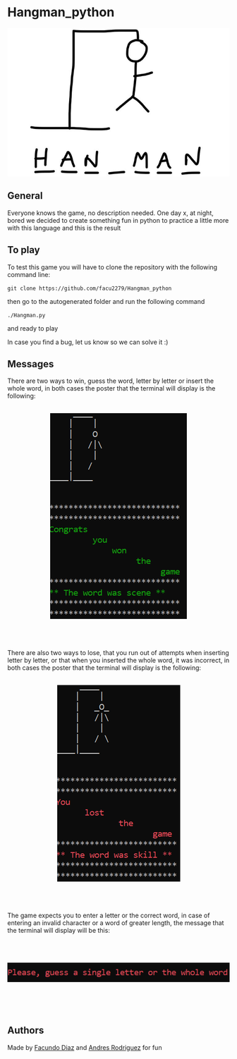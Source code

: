 # Hangman_python
<p align="center"><img src="https://github.com/facu2279/Hangman_python/blob/main/img/xd.jpg"/></p>

## General
Everyone knows the game, no description needed.
One day x, at night, bored we decided to create something fun in python to practice a little more with this language and this is the result
<br>

## To play
To test this game you will have to clone the repository with the following command line:

```
git clone https://github.com/facu2279/Hangman_python
```

then go to the autogenerated folder and run the following command

```
./Hangman.py
```
and ready to play

In case you find a bug, let us know so we can solve it :)

## Messages
There are two ways to win, guess the word, letter by letter or insert the whole word, in both cases the poster that the terminal will display is the following:
<br>
<br>
<p align="center"><img src="https://github.com/facu2279/Hangman_python/blob/main/img/example1.png"/></p>
<br>
<br>
<br>
There are also two ways to lose, that you run out of attempts when inserting letter by letter, or that when you inserted the whole word, it was incorrect, in both cases the poster that the terminal will display is the following:
<br>
<br>
<p align="center"><img src="https://github.com/facu2279/Hangman_python/blob/main/img/example2.png"/></p>
<br>
<br>
<br>
The game expects you to enter a letter or the correct word, in case of entering an invalid character or a word of greater length, the message that the terminal will display will be this:
<br>
<br>
<br>
<br>
<p align="center"><img src="https://github.com/facu2279/Hangman_python/blob/main/img/error.png"/></p>
<br>
<br>
<br>

## Authors

Made by [Facundo Diaz](https://github.com/facu2279) and [Andres Rodriguez](https://github.com/andresqwe) for fun